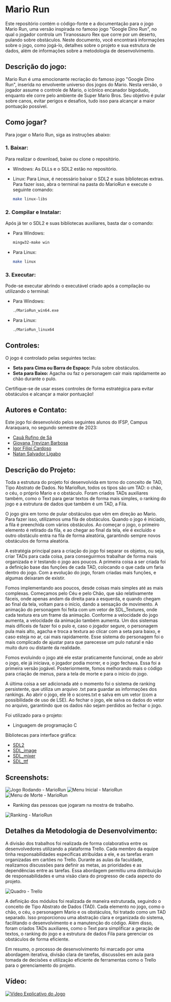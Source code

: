 # Mario Run

Este repositório contém o código-fonte e a documentação para o jogo Mario Run, uma versão inspirada no famoso jogo "Google Dino Run", no qual o jogador controla um Tiranossauro Rex que corre por um deserto, pulando sobre obstáculos. Neste documento, você encontrará informações sobre o jogo, como jogá-lo, detalhes sobre o projeto e sua estrutura de dados, além de informações sobre a metodologia de desenvolvimento.

## Descrição do jogo:

Mario Run é uma emocionante recriação do famoso jogo "Google Dino Run", inserida no envolvente universo dos jogos do Mario. Nesta versão, o jogador assume o controle de Mario, o icônico encanador bigodudo, enquanto ele corre pelo ambiente de Super Mario Bros. Seu objetivo é pular sobre canos, evitar perigos e desafios, tudo isso para alcançar a maior pontuação possível.

## Como jogar?

Para jogar o Mario Run, siga as instruções abaixo:

### 1. Baixar:

Para realizar o download, baixe ou clone o repositório.

- Windows:
  As DLLs e o SDL2 estão no repositório.

- Linux:
  Para Linux, é necessário baixar o SDL2 e suas bibliotecas extras. Para fazer isso, abra o terminal na pasta do MarioRun e execute o seguinte comando:

  ```bash
  make linux-libs
  ```

### 2. Compilar e Instalar:

Após já ter o SDL2 e suas bibliotecas auxiliares, basta dar o comando:

- Para Windows:

  ```bash
  mingw32-make win
  ```

- Para Linux:

  ```bash
  make linux
  ```

### 3. Executar:

Pode-se executar abrindo o executável criado após a compilação ou utilizando o terminal:

- Para Windows:

  ```bash
  ./MarioRun_win64.exe
  ```

- Para Linux:

  ```bash
  ./MarioRun_linux64
  ```

## Controles:

O jogo é controlado pelas seguintes teclas:

- **Seta para Cima ou Barra de Espaço:** Pula sobre obstáculos.
- **Seta para Baixo:** Agacha ou faz o personagem cair mais rapidamente ao chão durante o pulo.

Certifique-se de usar esses controles de forma estratégica para evitar obstáculos e alcançar a maior pontuação!

## Autores e Contato:

Este jogo foi desenvolvido pelos seguintes alunos do IFSP, Campus Araraquara, no segundo semestre de 2023:

- [Cauã Rufino de Sá](https://github.com/CauaDeSa)
- [Giovana Trevizan Barbosa](https://github.com/giovanatrevizanbarbosa)
- [Igor Filipi Cardoso](https://github.com/IgorFilipiCardoso)
- [Natan Salvador Ligabo](https://github.com/natansalvadorligabo)

## Descrição do Projeto:

Toda a estrutura do projeto foi desenvolvida em torno do conceito de TAD, Tipo Abstrato de Dados. No MarioRun, todos os tipos são um TAD: o chão, o céu, o próprio Mario e o obstáculo. Foram criados TADs auxiliares também, como o Text para gerar textos de forma mais simples, o ranking do jogo e a estrutura de dados que também é um TAD, a Fila.

O jogo gira em torno de pular obstáculos que vêm em direção ao Mario. Para fazer isso, utilizamos uma fila de obstáculos. Quando o jogo é iniciado, a fila é preenchida com vários obstáculos. Ao começar o jogo, o primeiro elemento é retirado da fila, e ao chegar ao final da tela, ele é excluído e outro obstáculo entra na fila de forma aleatória, garantindo sempre novos obstáculos de forma aleatória.

A estratégia principal para a criação do jogo foi separar os objetos, ou seja, criar TADs para cada coisa, para conseguirmos trabalhar de forma mais organizada e ir testando o jogo aos poucos. A primeira coisa a ser criada foi a definição base das funções de cada TAD, colocando o que cada um faria dentro do jogo. Com a evolução do jogo, foram criadas mais funções, e algumas deixaram de existir.

Fomos implementando aos poucos, desde coisas mais simples até as mais complexas. Começamos pelo Céu e pelo Chão, que são relativamente fáceis, onde apenas andam da direita para a esquerda, e quando chegam ao final da tela, voltam para o início, dando a sensação de movimento. A animação do personagem foi feita com um vetor de SDL_Textures, onde cada textura era um frame da animação. Conforme a velocidade do jogo aumenta, a velocidade da animação também aumenta. Um dos sistemas mais difíceis de fazer foi o pulo e, caso o jogador segure, o personagem pula mais alto, agacha e troca a textura ao clicar com a seta para baixo, e caso esteja no ar, cai mais rapidamente. Esse sistema do personagem foi o mais complicado de ajustar para que parecesse um pulo natural e não muito duro ou distante da realidade.

Fomos evoluindo o jogo até ele estar praticamente funcional, onde ao abrir o jogo, ele já iniciava, o jogador podia morrer, e o jogo fechava. Essa foi a primeira versão jogável. Posteriormente, fomos melhorando mais o código para criação de menus, para a tela de morte e para o início do jogo.

A última coisa a ser adicionada até o momento foi o sistema de ranking persistente, que utiliza um arquivo .txt para guardar as informações dos rankings. Ao abrir o jogo, ele lê o scores.txt e salva em um vetor (com a possibilidade de uso de LSE). Ao fechar o jogo, ele salva os dados do vetor no arquivo, garantindo que os dados não sejam perdidos ao fechar o jogo.

Foi utilizado para o projeto:

- Linguagem de programação C

Bibliotecas para interface gráfica:
- [SDL2](https://github.com/libsdl-org/SDL)
- [SDL_image](https://github.com/libsdl-org/SDL_image)
- [SDL_mixer](https://github.com/libsdl-org/SDL_mixer)
- [SDL_ttf](https://github.com/libsdl-org/SDL_ttf)

## Screenshots:

![Jogo Rodando - MarioRun](https://i.imgur.com/of46iTQ.png)
![Menu Inicial - MarioRun](https://i.imgur.com/CEWM8Ax.png)
![Menu de Morte - MarioRun](https://i.imgur.com/d9YoXxR.png)

- Ranking das pessoas que jogaram na mostra de trabalho.
 
![Ranking - MarioRun](https://i.imgur.com/bjr7dwe.png)

## Detalhes da Metodologia de Desenvolvimento:

A divisão dos trabalhos foi realizada de forma colaborativa entre os desenvolvedores utilizando a plataforma Trello. Cada membro da equipe tinha responsabilidades específicas atribuídas a ele, e as tarefas eram organizadas em cartões no Trello. Durante as aulas da faculdade, realizamos discussões para definir as metas, as prioridades e as dependências entre as tarefas. Essa abordagem permitiu uma distribuição de responsabilidades e uma visão clara do progresso de cada aspecto do projeto.

![Quadro - Trello](https://i.imgur.com/wAh292k.png)

A definição dos módulos foi realizada de maneira estruturada, seguindo o conceito de Tipo Abstrato de Dados (TAD). Cada elemento no jogo, como o chão, o céu, o personagem Mario e os obstáculos, foi tratado como um TAD separado. Isso proporcionou uma abstração clara e organizada do sistema, facilitando o desenvolvimento e a manutenção do código. Além disso, foram criados TADs auxiliares, como o Text para simplificar a geração de textos, o ranking do jogo e a estrutura de dados Fila para gerenciar os obstáculos de forma eficiente.

Em resumo, o processo de desenvolvimento foi marcado por uma abordagem iterativa, divisão clara de tarefas, discussões em aula para tomada de decisões e utilização eficiente de ferramentas como o Trello para o gerenciamento do projeto.

## Vídeo:
[![Vídeo Explicativo do Jogo](https://img.youtube.com/vi/66tCkYeJjBI/0.jpg)](https://youtu.be/66tCkYeJjBI)
